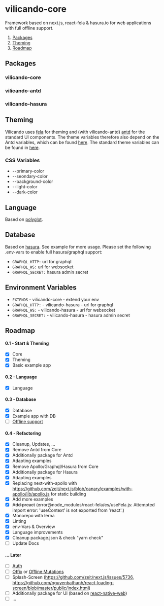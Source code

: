 # vilicando-core

Framework based on next.js, react-fela & hasura.io for web applications with full offline support.

1. [Packages](#packages)
2. [Theming](#theming)
3. [Roadmap](#roadmap)

## Packages

### vilicando-core

### vilicando-antd

### vilicando-hasura

## Theming

Vilicando uses [fela](http://fela.js.org) for theming and (with vilicando-antd) [antd](https://ant.design/) for the standard UI components. The theme variables therefore also depend on the Antd variables, which can be found [here](https://github.com/machiaveli88/vilicando-core/blob/master/antd/src/theme.json). The standard theme variables can be found in [here](https://github.com/machiaveli88/vilicando-core/blob/master/core/src/theme/theme.json).

### CSS Variables

- --primary-color
- --seondary-color
- --background-color
- --light-color
- --dark-color

## Language

Based on [polyglot](https://github.com/airbnb/polyglot.js#options-overview).

## Database

Based on [hasura](https://hasura.io).
See example for more usage.
Please set the following .env-vars to enable full hasura/graphql support:

- `GRAPHQL_HTTP:` url for graphql
- `GRAPHQL_WS:` url for websocket
- `GRAPHQL_SECRET:` hasura admin secret

## Environment Variables

- `EXTENDS` - vilicando-core - extend your env
- `GRAPHQL_HTTP:` - vilicando-hasura - url for graphql
- `GRAPHQL_WS:` - vilicando-hasura - url for websocket
- `GRAPHQL_SECRET:` - vilicando-hasura - hasura admin secret

## Roadmap

#### 0.1 - Start & Theming

- [x] Core
- [x] Theming
- [x] Basic example app

#### 0.2 - Language

- [x] Language

#### 0.3 - Database

- [x] Database
- [x] Example app with DB
- [ ] [Offline support](https://medium.com/twostoryrobot/a-recipe-for-offline-support-in-react-apollo-571ad7e6f7f4)

#### 0.4 - Refactoring

- [x] Cleanup, Updates, ...
- [x] Remove Antd from Core
- [x] Additionally package for Antd
- [x] Adapting examples
- [x] Remove Apollo/Graphql/Hasura from Core
- [x] Additionally package for Hasura
- [x] Adapting examples
- [x] Replacing next-with-apollo with https://github.com/zeit/next.js/blob/canary/examples/with-apollo/lib/apollo.js for static building
- [x] Add more examples
- [x] ~~Add preact~~ (error@node_modules/react-fela/es/useFela.js: Attempted import error: 'useContext' is not exported from 'react'.)
- [x] Monorepo with lerna
- [x] Linting
- [x] env-Vars & Overview
- [x] Language improvements
- [x] Cleanup package.json & check "yarn check"
- [ ] Update Docs

#### ... Later

- [ ] [Auth](https://blog.hasura.io/add-authentication-and-authorization-to-next-js-8-serverless-apps-using-jwt-and-graphql/)
- [ ] [Offix](https://offix.dev/docs/react) or [Offline Mutations](https://medium.com/twostoryrobot/a-recipe-for-offline-support-in-react-apollo-571ad7e6f7f4)
- [ ] Splash-Screen (https://github.com/zeit/next.js/issues/5736, https://github.com/nguyenbathanh/react-loading-screen/blob/master/public/index.html)
- [ ] Additionally package for UI (based on [react-native-web](https://github.com/zeit/next.js/blob/canary/examples/with-react-native-web/pages/index.js))
- [ ] ...
